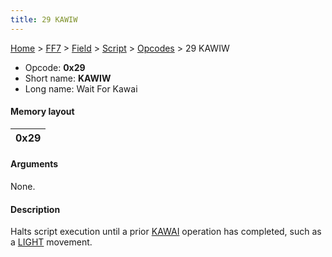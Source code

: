 ```yaml
---
title: 29 KAWIW
---
```


[Home](Main%20Page.md) > [FF7](FF7.md) > [Field](FF7/Field.md) > [Script](FF7/Field/Script.md) > [Opcodes](FF7/Field/Script/Opcodes.md) > 29 KAWIW

-   Opcode: **0x29**
-   Short name: **KAWIW**
-   Long name: Wait For Kawai

#### Memory layout

| 0x29 |
|------|

#### Arguments

None.

#### Description

Halts script execution until a prior [KAWAI][] operation has completed,
such as a [LIGHT][] movement.

  [KAWAI]: 28%20KAWAI.md "wikilink"
  [LIGHT]: 28%20KAWAI/06%20LIGHT.md "wikilink"

